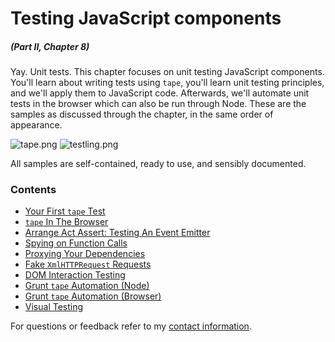# Testing JavaScript components

##### _(Part II, Chapter 8)_

Yay. Unit tests. This chapter focuses on unit testing JavaScript components. You'll learn about writing tests using `tape`, you'll learn unit testing principles, and we'll apply them to JavaScript code. Afterwards, we'll automate unit tests in the browser which can also be run through Node. These are the samples as discussed through the chapter, in the same order of appearance.

![tape.png][1] ![testling.png][2]

All samples are self-contained, ready to use, and sensibly documented.

### Contents

- [Your First `tape` Test](https://github.com/bevacqua/buildfirst/tree/master/ch08/01_your-first-tape-test)
- [`tape` In The Browser](https://github.com/bevacqua/buildfirst/tree/master/ch08/02_tape-in-the-browser)
- [Arrange Act Assert: Testing An Event Emitter](https://github.com/bevacqua/buildfirst/tree/master/ch08/03_arrange-act-assert)
- [Spying on Function Calls](https://github.com/bevacqua/buildfirst/tree/master/ch08/04_spying-on-function-calls)
- [Proxying Your Dependencies](https://github.com/bevacqua/buildfirst/tree/master/ch08/05_proxying-your-dependencies)
- [Fake `XmlHTTPRequest` Requests](https://github.com/bevacqua/buildfirst/tree/master/ch08/06_fake-xhr-requests)
- [DOM Interaction Testing](https://github.com/bevacqua/buildfirst/tree/master/ch08/07_dom-interaction-testing)
- [Grunt `tape` Automation (Node)](https://github.com/bevacqua/buildfirst/tree/master/ch08/08_grunt-tape-node)
- [Grunt `tape` Automation (Browser)](https://github.com/bevacqua/buildfirst/tree/master/ch08/09_grunt-tape-browser)
- [Visual Testing](https://github.com/bevacqua/buildfirst/tree/master/ch08/10_visual-testing)

For questions or feedback refer to my [contact information](https://github.com/bevacqua/buildfirst#feedback).

[1]: https://raw.github.com/bevacqua/buildfirst/master/images/tape.png "Tape, a test harness written by @substack"
[2]: https://raw.github.com/bevacqua/buildfirst/master/images/testling_mission_control.png "Testling, a test automation tool written by @substack"

